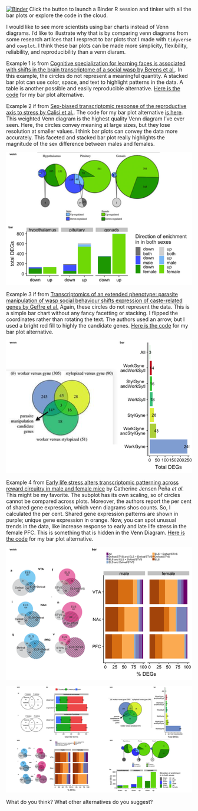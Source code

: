[![Binder](http://mybinder.org/badge.svg)](http://beta.mybinder.org/v2/gh/raynamharris/vennbar/master?urlpath=rstudio)
Click the button to launch a Binder R session and tinker with all the
bar plots or explore the code in the cloud.

I would like to see more scientists using bar charts instead of Venn
diagrams. I’d like to illustrate why that is by comparing venn diagrams
from some research artilces that I resprect to bar plots that I made
with `tidyverse` and `cowplot`. I think these bar plots can be made more
simplicity, flexibility, reliability, and reproducibility than a venn
diaram.

Example 1 is from [Cognitive specialization for learning faces is
associated with shifts in the brain transcriptome of a social wasp by
Berens et al.](http://jeb.biologists.org/content/220/12/2149). In this
example, the circles do not represent a meaningful quantity. A stacked
bar plot can use color, space, and text to highlight patterns in the
data. A table is another possible and easily reproducible alternative.
[Here is the code](./examples/toth2017/toth-venn.Rmd) for my bar plot
alternative.

Example 2 if from [Sex-biased transcriptomic response of the
reproductive axis to stress by Calisi et
al.](https://www.sciencedirect.com/science/article/pii/S0018506X17302696?via%3Dihub).
The code for my bar plot alternative [is
here](./examples/calisi2017/calisi-venn.Rmd). This weighted Venn diagram
is the highest quality Venn diagram I’ve ever seen. Here, the circles
convey meaning at large sizes, but they lose resolution at smaller
values. I think bar plots can convey the data more accurately. This
faceted and stacked bar plot really highlights the magnitude of the sex
difference between males and females.

![](./examples/calisi2017/calisi-original-alt-1.png)

Example 3 if from [Transcriptomics of an extended phenotype: parasite
manipulation of wasp social behaviour shifts expression of caste-related
genes by Geffre et
al.](https://royalsocietypublishing.org/doi/full/10.1098/rspb.2017.0029?url_ver=Z39.88-2003&rfr_id=ori:rid:crossref.org&rfr_dat=cr_pub%3dpubmed)
Again, these circles do not represent the data. This is a simple bar
chart without any fancy facetting or stacking. I flipped the coordinates
rather than rotating the text. The authors used an arrow, but I used a
bright red fill to highly the candidate genes. [Here is the
code](./examples/geffre2017/geffre-venn.Rmd) for my bar plot
alternative.

![](./examples/geffre2017/geffre-original-alt-1.png)

Example 4 from [Early life stress alters transcriptomic patterning
across reward circuitry in male and female
mice](https://www.biorxiv.org/content/10.1101/624353v1) by Catherine
Jensen Peña *et al.* This might be my favorite. The subplot has its own
scaling, so of circles cannot be compared across plots. Moreover, the
authors report the per cent of shared gene expression, which venn
diagrams shos counts. So, I calculated the per cent. Shared gene
expression patterns are shown in purple; unique gene expression in
orange. Now, you can spot unusual trends in the data, like increase
response to early and late life stress in the female PFC. This is
something that is hidden in the Venn Diagram. [Here is the
code](./examples/pena2019/pena-venn.Rmd) for my bar plot alternative.

![](./examples/pena2019/pena-original-alt-1.png)

![](./vennbar-1.png)

What do you think? What other alternatives do you suggest?
